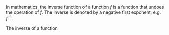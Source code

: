 In mathematics, the inverse function of a function $f$ is a function that undoes the operation of $f$. The inverse is denoted by a negative first exponent, e.g. $f^{-1}$.

The inverse of a function 